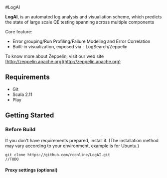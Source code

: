 #LogAI



**LogAI**, is an automated log analysis and visualiation scheme, which predicts the state of large scale QE testing spanning across multiple components 

Core feature:
   * Error grouping/Run Profiling/Failure Modeling and Error Correlation
   * Built-in visualization, exposed via - LogSearch/Zeppelin


To know more about Zeppelin, visit our web site [http://zeppelin.apache.org](http://zeppelin.apache.org)

## Requirements
 * Git 
 * Scala 2.11
 * Play
 
## Getting Started

### Before Build
If you don't have requirements prepared, install it.
(The installation method may vary according to your environment, example is for Ubuntu.)

```
git clone https://github.com/rconline/LogAI.git
//TODO
```

#### Proxy settings (optional)

